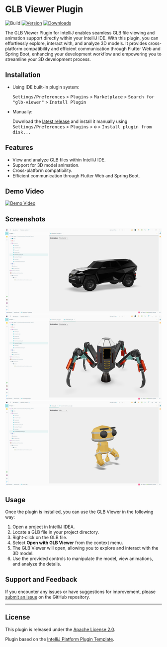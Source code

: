 # GLB Viewer Plugin

![Build](https://github.com/issaloubani/glb-viewer/workflows/Build/badge.svg)
[![Version](https://img.shields.io/jetbrains/plugin/v/PLUGIN_ID.svg)](https://plugins.jetbrains.com/plugin/22024-glb-viewer)
[![Downloads](https://img.shields.io/jetbrains/plugin/d/PLUGIN_ID.svg)](https://plugins.jetbrains.com/plugin/22024-glb-viewer)

The GLB Viewer Plugin for IntelliJ enables seamless GLB file viewing and animation support directly
within your IntelliJ IDE. With this plugin, you can effortlessly explore, interact with, and analyze 3D models.
It provides cross-platform compatibility and efficient communication through Flutter Web and Spring Boot,
enhancing your development workflow and empowering you to streamline your 3D development process.

## Installation

- Using IDE built-in plugin system:

  <kbd>Settings/Preferences</kbd> > <kbd>Plugins</kbd> > <kbd>Marketplace</kbd> > <kbd>Search for "glb-viewer"</kbd> >
  <kbd>Install Plugin</kbd>

- Manually:

  Download the [latest release](https://github.com/issaloubani/glb-viewer/releases/latest) and install it manually using
  <kbd>Settings/Preferences</kbd> > <kbd>Plugins</kbd> > <kbd>⚙️</kbd> > <kbd>Install plugin from disk...</kbd>

## Features

- View and analyze GLB files within IntelliJ IDE.
- Support for 3D model animation.
- Cross-platform compatibility.
- Efficient communication through Flutter Web and Spring Boot.

## Demo Video

[![Demo Video](images/robot.gif)](videos/plugin_demo.mp4)

## Screenshots
<div class="slider">
  <img src="images/car.jpg" alt="Screenshot 1"/>
  <img src="images/drone.jpg" alt="Screenshot 2"/>
  <img src="images/robot.jpg" alt="Screenshot 3"/>
</div>

## Usage

Once the plugin is installed, you can use the GLB Viewer in the following way:

1. Open a project in IntelliJ IDEA.
2. Locate a GLB file in your project directory.
3. Right-click on the GLB file.
4. Select **Open with GLB Viewer** from the context menu.
5. The GLB Viewer will open, allowing you to explore and interact with the 3D model.
6. Use the provided controls to manipulate the model, view animations, and analyze the details.

## Support and Feedback

If you encounter any issues or have suggestions for improvement,
please [submit an issue](https://github.com/your-repo-url/issues) on the GitHub repository.

---

## License

This plugin is released under the [Apache License 2.0](https://www.apache.org/licenses/LICENSE-2.0).

Plugin based on the [IntelliJ Platform Plugin Template][template].

[template]: https://github.com/JetBrains/intellij-platform-plugin-template

[docs:plugin-description]: https://plugins.jetbrains.com/docs/intellij/plugin-user-experience.html#plugin-description-and-presentation